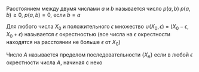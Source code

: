 Расстоянием между двумя числами $a$ и $b$ называется число $p(a, b)$ $p(a,b)\ge0$, $p(a,b)=0$, если $b=a$

Для любого числа $X_0$ и положительного $\epsilon$ множество $\cup (X_0, \epsilon)$ = $(X_0 - \epsilon, X_0 + \epsilon)$ называется $\epsilon$ окрестностью (все числа на $\epsilon$ окрестности находятся на расстоянии не больше $\epsilon$ от $X_0$)

Число $A$ называется пределом последовательности $\{X_n\}$ если в любой $\epsilon$ окрестности числа $A$, начиная с неко
